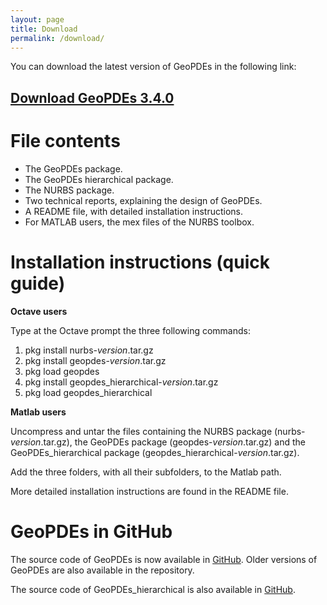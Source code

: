 ```yaml
---
layout: page
title: Download
permalink: /download/
---
```


You can download the latest version of GeoPDEs in the following link: 

## [Download GeoPDEs 3.4.0](https://github.com/rafavzqz/geopdes/releases/download/release_3.4.0/GeoPDEs-full.tar.gz)

# File contents

* The GeoPDEs package.
* The GeoPDEs hierarchical package.
* The NURBS package.
* Two technical reports, explaining the design of GeoPDEs.
* A README file, with detailed installation instructions.
* For MATLAB users, the mex files of the NURBS toolbox.

# Installation instructions (quick guide)

**Octave users**

Type at the Octave prompt  the three following commands:

1. pkg install nurbs-_version_.tar.gz
2. pkg install geopdes-_version_.tar.gz
3. pkg load geopdes
4. pkg install geopdes_hierarchical-_version_.tar.gz
5. pkg load geopdes_hierarchical

**Matlab users**

Uncompress and untar the files containing the NURBS package (nurbs-_version_.tar.gz), the GeoPDEs package (geopdes-_version_.tar.gz) and the GeoPDEs_hierarchical package (geopdes_hierarchical-_version_.tar.gz). 

Add the three folders, with all their subfolders, to the Matlab path.

More detailed installation instructions are found in the README file.

# GeoPDEs in GitHub

The source code of GeoPDEs is now available in [GitHub](https://github.com/rafavzqz/geopdes). Older versions of GeoPDEs are also available in the repository.

The source code of GeoPDEs_hierarchical is also available in [GitHub](https://github.com/rafavzqz/geopdes_hierarchical).